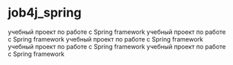# job4j_spring

учебный проект по работе с Spring framework
учебный проект по работе с Spring framework
учебный проект по работе с Spring framework
учебный проект по работе с Spring framework
учебный проект по работе с Spring framework

